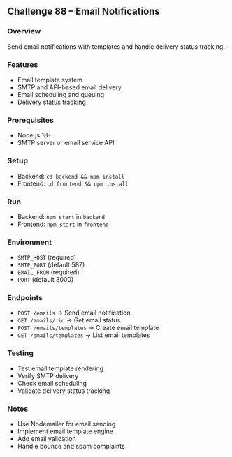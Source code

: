 ## Challenge 88 – Email Notifications

### Overview
Send email notifications with templates and handle delivery status tracking.

### Features
- Email template system
- SMTP and API-based email delivery
- Email scheduling and queuing
- Delivery status tracking

### Prerequisites
- Node.js 18+
- SMTP server or email service API

### Setup
- Backend: `cd backend && npm install`
- Frontend: `cd frontend && npm install`

### Run
- Backend: `npm start` in `backend`
- Frontend: `npm start` in `frontend`

### Environment
- `SMTP_HOST` (required)
- `SMTP_PORT` (default 587)
- `EMAIL_FROM` (required)
- `PORT` (default 3000)

### Endpoints
- `POST /emails` → Send email notification
- `GET /emails/:id` → Get email status
- `POST /emails/templates` → Create email template
- `GET /emails/templates` → List email templates

### Testing
- Test email template rendering
- Verify SMTP delivery
- Check email scheduling
- Validate delivery status tracking

### Notes
- Use Nodemailer for email sending
- Implement email template engine
- Add email validation
- Handle bounce and spam complaints